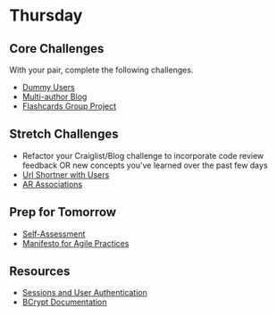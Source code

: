 # Thursday

## Core Challenges
With your pair, complete the following challenges.
- [Dummy Users](../../../../dummy-users-challenge)
- [Multi-author Blog](../../../../blog-2-multi-author-challenge)
- [Flashcards Group
Project](../../../../web-flash-cards-1-multiple-decks-challenge)

## Stretch Challenges
- Refactor your Craiglist/Blog challenge to incorporate code review feedback OR new concepts you've learned over the past few days
- [Url Shortner with Users](../../../../sinatra-url-shortener-with-users-challenge)
- [AR Associations](../../../../ar-teams-and-leagues-challenge)

## Prep for Tomorrow
- [Self-Assessment](https://gist.github.com/case-eee/6b3912cd30fe13646dea)
- [Manifesto for Agile Practices](http://agilemanifesto.org/)

## Resources
* [Sessions and User Authentication](https://talks.devbootcamp.com/sessions-and-user-authentication)
* [BCrypt Documentation](https://github.com/codahale/bcrypt-ruby)



